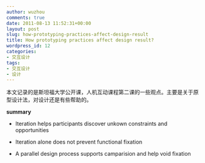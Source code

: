 ```yaml
---
author: wuzhou
comments: true
date: 2011-08-13 11:52:31+00:00
layout: post
slug: how-prototyping-practices-affect-design-result
title: How prototyping practices affect design result?
wordpress_id: 12
categories:
- 交互设计
tags:
- 交互设计
- 设计
---
```


本文记录的是斯坦福大学公开课，人机互动课程第二课的一些观点。主要是关于原型设计法，对设计还是有些帮助的。

**summary**



	
  * Iteration helps participants discover unkown constraints and opportunities

	
  * Iteration alone does not prevent functional fixation

	
  * A parallel design process supports camparision and help void fixation


